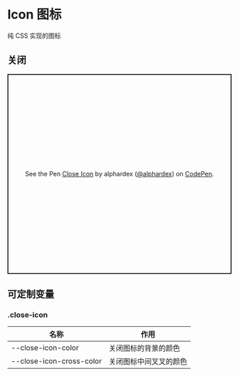 # Icon 图标

纯 CSS 实现的图标

## 关闭

<p class="codepen" data-height="450" data-theme-id="dark" data-default-tab="css,result" data-user="alphardex" data-slug-hash="oNXJobb" style="height: 450px; box-sizing: border-box; display: flex; align-items: center; justify-content: center; border: 2px solid; margin: 1em 0; padding: 1em;" data-pen-title="Close Icon">
  <span>See the Pen <a href="https://codepen.io/alphardex/pen/oNXJobb">
  Close Icon</a> by alphardex (<a href="https://codepen.io/alphardex">@alphardex</a>)
  on <a href="https://codepen.io">CodePen</a>.</span>
</p>
<script async src="https://static.codepen.io/assets/embed/ei.js"></script>

## 可定制变量

### .close-icon

| 名称                     | 作用                   |
| ------------------------ | ---------------------- |
| --close-icon-color       | 关闭图标的背景的颜色   |
| --close-icon-cross-color | 关闭图标中间叉叉的颜色 |
